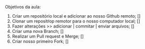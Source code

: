 Objetivos da aula:

1. Criar um repositório local e adicionar ao nosso Github remoto; []
2. Clonar um repositŕop remotor para o nosso computador local; []
3. Fazer alterações >> adicionar | commitar | enviar arquivos; []
4. Criar uma nova Branch; []
5. Realizar um Pull request e Merge; []
6. Criar nosso primeiro Fork; []